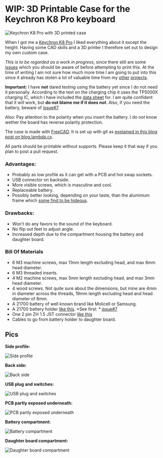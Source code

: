# WIP: 3D Printable Case for the Keychron K8 Pro keyboard

![Keychron K8 Pro with 3D printed case](https://raw.githubusercontent.com/funkyfourier/keychron-k8pro-case/master/images/k8pro01.jpg)

When I got me a [Keychron K8 Pro](https://www.keychron.com/collections/keychron-k-pro-series-normal-profile-keyboards/products/keychron-k8-pro-qmk-via-wireless-mechanical-keyboard) I liked everything about it except the height. Having some CAD skills and a 3D printer I therefore set out to design my own custom case.

*This is to be regarded as a work in progress*, since there still are some [issues](https://github.com/funkyfourier/keychron-k8pro-case/issues) which you should be aware of before attempting to print this. At the time of writing I am not sure how much more time I am going to put into this since it already has stolen a lot of valuable time from my [other](https://github.com/funkyfourier/keychron-k8pro-case/issues) [projects](https://play.google.com/store/apps/details?id=info.casualcomputing.sputter).

**Important:** I have **not** dared testing using the battery yet since I do not need it personally. According to the text on the charging chip it uses the TP5000X charging IC, which I have included the [data sheet](https://github.com/funkyfourier/keychron-k8pro-case/blob/master/tp5000x.pdf) for. I am quite confident that it will work, but **do not blame me if it does not**. Also, if you need the battery, beware of [issue#7](https://github.com/funkyfourier/keychron-k8pro-case/issues/7).

*Also:* Pay attention to the polarity when you insert the battery. I do *not* know wether the board has reverse polarity protection.

The case is made with [FreeCAD](https://www.freecad.org/). It is set up with git as [explained in this blog post on blog.lambda.cx](https://blog.lambda.cx/posts/freecad-and-git/).

All parts should be printable without supports. Please keep it that way if you plan to post a pull request.

### Advantages:

* Probably as low profile as it can get with a PCB and hot swap sockets.
* USB connector on backside.
* More visible screws, which is masculine and cool.
* Replaceable battery.
* Possibly better looking, depending on your taste, than the aluminium frame which [some find to be hideous](https://youtu.be/LNVKRTX5gCQ?t=504).

### Drawbacks:

* Won't do any favors to the sound of the keyboard.
* No flip out feet to adjust angle.
* Increased depth due to the compartment housing the battery and daughter board.

### Bill Of Materials

* 6 M3 machine screws, max 11mm length excluding head, and max 6mm head diameter.
* 6 M3 threaded inserts.
* 4 M2 machine screws, max 5mm length excluding head, and max 3mm head diameter.
* 4 wood screws. Not quite sure about the dimensions, but mine are 4mm in diameter across the threads, 19mm length excluding head and head diameter of 8mm.
* A 21700 battery of well known brand like Molicell or Samsung.
* A 21700 battery holder [like this](https://vi.aliexpress.com/item/1005004464947052.html?spm=a2g0o.productlist.main.15.70155b8eZTWrik). *See first: * [issue#7](https://github.com/funkyfourier/keychron-k8pro-case/issues/7)
* One 2 pin ZH 1.5 JST connector [like this](https://vi.aliexpress.com/item/1005003082340140.html?spm=a2g0o.order_list.order_list_main.27.124e18027wA48)
* Cables to go from battery holder to daughter board.

## Pics

**Side profile:**

![Side profile](https://raw.githubusercontent.com/funkyfourier/keychron-k8pro-case/master/images/k8pro02.jpg)

**Back side:**

![Back side](https://raw.githubusercontent.com/funkyfourier/keychron-k8pro-case/master/images/k8pro04.jpg)

**USB plug and switches:**

![USB plug and switches](https://raw.githubusercontent.com/funkyfourier/keychron-k8pro-case/master/images/k8pro09.jpg)

**PCB partly exposed underneath:**

![PCB partly exposed underneath](https://raw.githubusercontent.com/funkyfourier/keychron-k8pro-case/master/images/k8pro08.jpg)

**Battery compartment:**

![Battery compartment](https://raw.githubusercontent.com/funkyfourier/keychron-k8pro-case/master/images/k8pro10.jpg)

**Daughter board compartment:**

![Daughter board compartment](https://raw.githubusercontent.com/funkyfourier/keychron-k8pro-case/master/images/k8pro07.jpg)

